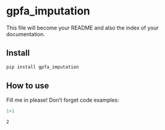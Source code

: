 gpfa_imputation
================

<!-- WARNING: THIS FILE WAS AUTOGENERATED! DO NOT EDIT! -->

This file will become your README and also the index of your
documentation.

## Install

``` sh
pip install gpfa_imputation
```

## How to use

Fill me in please! Don’t forget code examples:

``` python
1+1
```

    2
